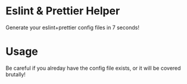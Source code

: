 # Eslint & Prettier Helper

Generate your eslint+prettier config files in 7 seconds!

# Usage

Be careful if you alreday have the config file exists, or it will be covered brutally!

